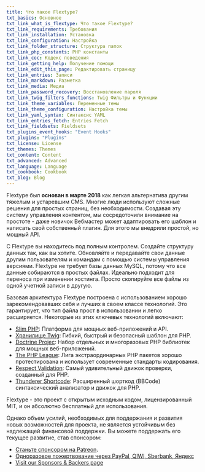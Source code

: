 ```yaml
---
title: Что такое Flextype?
txt_basics: Основное
txt_link_what_is_flextype: Что такое Flextype?
txt_link_requirements: Требования
txt_link_installation: Установка
txt_link_configuration: Настройка
txt_link_folder_structure: Структура папок
txt_link_php_constants: PHP константы
txt_link_coc: Кодекс поведения
txt_link_getting_help: Получение помощи
txt_link_edit_this_page: Редактировать страницу
txt_link_entries: Записи
txt_link_markdown: Разметка
txt_link_media: Медиа
txt_link_password_recovery: Восстановление пароля
txt_link_twig_filters_functions: Twig Фильтры и Функции
txt_link_theme_variables: Переменные темы
txt_link_theme_configuration: Настройка темы
txt_link_yaml_syntax: Синтаксис YAML
txt_link_entries_fetch: Entries Fetch
txt_link_fieldsets: Fieldsets
txt_plugins_event_hooks: "Event Hooks"
txt_plugins: "Plugins"
txt_license: License
txt_themes: Themes
txt_content: Content
txt_advanced: Advanced
txt_language: Language
txt_cookbook: Cookbook
txt_blog: Blog
---
```


Flextype был **основан в марте 2018** как легкая альтернатива другим тяжелым и устаревшим CMS. Многие люди используют сложные решения для простых страниц, без необходимости. Создавая эту систему управления контентом, мы сосредоточили внимание на простоте - даже новичок Вебмастер может адаптировать его шаблон и написать свой собственный плагин. Для этого мы внедрили простой, но мощный API.

С Flextype вы находитесь под полным контролем. Создайте структуру данных так, как вы хотите. Обновляйте и передавайте свои данные другим пользователям и командам с помощью системы управления версиями. Flextype не требует базы данных MySQL, потому что все данные собираются в простых файлах. Идеально подходит для переноса при изменении хостинга. Просто скопируйте все файлы из одной учетной записи в другую.

Базовая архитектура Flextype построена с использованием хорошо зарекомендовавших себя и лучших в своем классе технологий. Это гарантирует, что тип файла прост в использовании и легко расширяется. Некоторые из этих ключевых технологий включают:

* [Slim PHP](http://www.slimframework.com): Платформа для мощных веб-приложений и API.
* [Хранилище Twig](https://twig.symfony.com): Гибкий, быстрый и безопасный шаблон для PHP.
* [Doctrine Projec](https://www.doctrine-project.org): Набор отдельных и многоразовых PHP библиотек для мощных веб-приложений.
* [The PHP League](https://thephpleague.com): Лига экстраординарных PHP пакетов хорошо протестирована и использует современные стандарты кодирования.
* [Respect Validation](https://respect-validation.readthedocs.io/): Самый удивительный движок проверки, созданный для PHP.
* [Thunderer Shortcode](https://github.com/thunderer/Shortcode): Расширенный шорткод (BBCode) синтаксический анализатор и движок для PHP.

Flextype - это проект с открытым исходным кодом, лицензированный MIT, и он абсолютно бесплатный для использования.

Однако объем усилий, необходимых для поддержания и развития новых возможностей для проекта, не является устойчивым без надлежащей финансовой поддержки. Вы можете поддержать его текущее развитие, став спонсором:

* [Станьте спонсором на Patreon](https://www.patreon.com/awilum).
* [Одноразовое пожертвование через PayPal, QIWI, Sberbank, Яндекс](http://flextype.org/en/one-time-donation)
* [Visit our Sponsors & Backers page](http://flextype.org/en/sponsors)